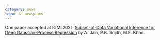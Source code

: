 ```yaml
---
category: news
logo: fa-newspaper
---
```


One paper accepted at ICML2021: [Subset-of-Data Variational Inference for Deep Gaussian-Process Regression](https://arxiv.org/abs/2107.08265) by  A. Jain, P.K. Srijith, M.E. Khan.
